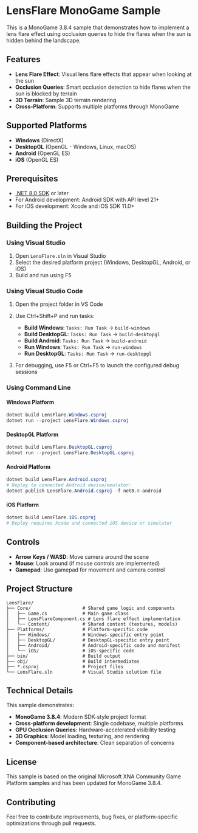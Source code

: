 # LensFlare MonoGame Sample

This is a MonoGame 3.8.4 sample that demonstrates how to implement a lens flare effect using occlusion queries to hide the flares when the sun is hidden behind the landscape.

## Features

- **Lens Flare Effect**: Visual lens flare effects that appear when looking at the sun
- **Occlusion Queries**: Smart occlusion detection to hide flares when the sun is blocked by terrain
- **3D Terrain**: Sample 3D terrain rendering
- **Cross-Platform**: Supports multiple platforms through MonoGame

## Supported Platforms

- **Windows** (DirectX)
- **DesktopGL** (OpenGL - Windows, Linux, macOS)
- **Android** (OpenGL ES)
- **iOS** (OpenGL ES)

## Prerequisites

- [.NET 8.0 SDK](https://dotnet.microsoft.com/download/dotnet/8.0) or later
- For Android development: Android SDK with API level 21+
- For iOS development: Xcode and iOS SDK 11.0+

## Building the Project

### Using Visual Studio

1. Open `LensFlare.sln` in Visual Studio
2. Select the desired platform project (Windows, DesktopGL, Android, or iOS)
3. Build and run using F5

### Using Visual Studio Code

1. Open the project folder in VS Code
2. Use Ctrl+Shift+P and run tasks:
   - **Build Windows**: `Tasks: Run Task` → `build-windows`
   - **Build DesktopGL**: `Tasks: Run Task` → `build-desktopgl`
   - **Build Android**: `Tasks: Run Task` → `build-android`
   - **Run Windows**: `Tasks: Run Task` → `run-windows`
   - **Run DesktopGL**: `Tasks: Run Task` → `run-desktopgl`

3. For debugging, use F5 or Ctrl+F5 to launch the configured debug sessions

### Using Command Line

#### Windows Platform
```powershell
dotnet build LensFlare.Windows.csproj
dotnet run --project LensFlare.Windows.csproj
```

#### DesktopGL Platform
```powershell
dotnet build LensFlare.DesktopGL.csproj
dotnet run --project LensFlare.DesktopGL.csproj
```

#### Android Platform
```powershell
dotnet build LensFlare.Android.csproj
# Deploy to connected Android device/emulator:
dotnet publish LensFlare.Android.csproj -f net8.0-android
```

#### iOS Platform
```powershell
dotnet build LensFlare.iOS.csproj
# Deploy requires Xcode and connected iOS device or simulator
```

## Controls

- **Arrow Keys / WASD**: Move camera around the scene
- **Mouse**: Look around (if mouse controls are implemented)
- **Gamepad**: Use gamepad for movement and camera control


## Project Structure

```
LensFlare/
├── Core/                   # Shared game logic and components
│   ├── Game.cs             # Main game class
│   ├── LensFlareComponent.cs # Lens flare effect implementation
│   └── Content/            # Shared content (textures, models)
├── Platforms/              # Platform-specific code
│   ├── Windows/            # Windows-specific entry point
│   ├── DesktopGL/          # DesktopGL-specific entry point
│   ├── Android/            # Android-specific code and manifest
│   └── iOS/                # iOS-specific code
├── bin/                    # Build output
├── obj/                    # Build intermediates
├── *.csproj                # Project files
└── LensFlare.sln           # Visual Studio solution file
```

## Technical Details

This sample demonstrates:

- **MonoGame 3.8.4**: Modern SDK-style project format
- **Cross-platform development**: Single codebase, multiple platforms
- **GPU Occlusion Queries**: Hardware-accelerated visibility testing
- **3D Graphics**: Model loading, texturing, and rendering
- **Component-based architecture**: Clean separation of concerns

## License

This sample is based on the original Microsoft XNA Community Game Platform samples and has been updated for MonoGame 3.8.4.

## Contributing

Feel free to contribute improvements, bug fixes, or platform-specific optimizations through pull requests.

